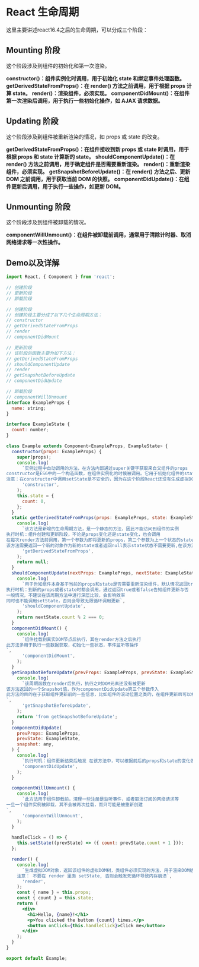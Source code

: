 # React 生命周期

这里主要讲述react16.4之后的生命周期，可以分成三个阶段：

## Mounting 阶段

这个阶段涉及到组件的初始化和第一次渲染。

**constructor()：组件实例化时调用，用于初始化 state 和绑定事件处理函数。**
**getDerivedStateFromProps()：在 render() 方法之前调用，用于根据 props 计算 state。**
**render()：渲染组件，必须实现。**
**componentDidMount()：在组件第一次渲染后调用，用于执行一些初始化操作，如 AJAX 请求数据。**

## Updating 阶段

这个阶段涉及到组件被重新渲染的情况，如 props 或 state 的改变。

**getDerivedStateFromProps()：在组件接收到新 props 或 state 时调用，用于根据 props 和 state 计算新的 state。**
**shouldComponentUpdate()：在 render() 方法之前调用，用于确定组件是否需要重新渲染。**
**render()：重新渲染组件，必须实现。**
**getSnapshotBeforeUpdate()：在 render() 方法之后、更新 DOM 之前调用，用于获取当前 DOM 的快照。**
**componentDidUpdate()：在组件更新后调用，用于执行一些操作，如更新 DOM。**

## Unmounting 阶段

这个阶段涉及到组件被卸载的情况。

**componentWillUnmount()：在组件被卸载前调用，通常用于清除计时器、取消网络请求等一次性操作。**

## Demo以及详解

```jsx
import React, { Component } from 'react';

// 创建阶段
// 更新阶段
// 卸载阶段

// 创建阶段
// 创建阶段主要分成了以下几个生命周期方法：
// constructor
// getDerivedStateFromProps
// render
// componentDidMount

// 更新阶段
// 该阶段的函数主要为如下方法：
// getDerivedStateFromProps
// shouldComponentUpdate
// render
// getSnapshotBeforeUpdate
// componentDidUpdate

// 卸载阶段
// componentWillUnmount
interface ExampleProps {
  name: string;
}

interface ExampleState {
  count: number;
}

class Example extends Component<ExampleProps, ExampleState> {
  constructor(props: ExampleProps) {
    super(props);
    console.log(
      `实例过程中自动调用的方法，在方法内部通过super关键字获取来自父组件的props
constructor是ES6中的一个构造函数，在组件实例化的时候被调用。它用于初始化组件的state和绑定事件处理函数等操作。
注意：在constructor中调用setState是不安全的，因为在这个阶段React还没有生成虚拟DOM，调用setState不会触发重新渲染，但是会直接修改state`,
      'constructor',
    );
    this.state = {
      count: 0,
    };
  }
  static getDerivedStateFromProps(props: ExampleProps, state: ExampleState) {
    console.log(
      `该方法是新增的生命周期方法，是一个静态的方法，因此不能访问到组件的实例
执行时机：组件创建和更新阶段，不论是props变化还是state变化，也会调用
在每次render方法前调用，第一个参数为即将更新的props，第二个参数为上一个状态的state，可以比较props 和 state来加一些限制条件，防止无用的state更新
该方法需要返回一个新的对象作为新的state或者返回null表示state状态不需要更新,在该方法中，我们可以对props和state进行比较，加入一些限制条件，避免无用的state更新`,
      'getDerivedStateFromProps',
    );
    return null;
  }
  shouldComponentUpdate(nextProps: ExampleProps, nextState: ExampleState) {
    console.log(
      `用于告知组件本身基于当前的props和state是否需要重新渲染组件，默认情况返回true
执行时机：到新的props或者state时都会调用，通过返回true或者false告知组件更新与否
一般情况，不建议在该周期方法中进行深层比较，会影响效率
同时也不能调用setState，否则会导致无限循环调用更新`,
      'shouldComponentUpdate',
    );
    return nextState.count % 2 === 0;
  }
  componentDidMount() {
    console.log(
      `组件挂载到真实DOM节点后执行，其在render方法之后执行
此方法多用于执行一些数据获取，初始化一些状态，事件监听等操作
`,
      'componentDidMount',
    );
  }
  getSnapshotBeforeUpdate(prevProps: ExampleProps, prevState: ExampleState) {
    console.log(
      `该周期函数在render后执行，执行之时DOM元素还没有被更新
该方法返回的一个Snapshot值，作为componentDidUpdate第三个参数传入
此方法的目的在于获取组件更新前的一些信息，比如组件的滚动位置之类的，在组件更新后可以根据这些信息恢复一些UI视觉上的状态
`,
      'getSnapshotBeforeUpdate',
    );
    return 'from getSnapshotBeforeUpdate';
  }
  componentDidUpdate(
    prevProps: ExampleProps,
    prevState: ExampleState,
    snapshot: any,
  ) {
    console.log(
      `执行时机：组件更新结束后触发 在该方法中，可以根据前后的props和state的变化做相应的操作，如获取数据，修改DOM样式等`,
      'componentDidUpdate',
    );
  }

  componentWillUnmount() {
    console.log(
      `此方法用于组件卸载前，清理一些注册是监听事件，或者取消订阅的网络请求等
一旦一个组件实例被卸载，其不会被再次挂载，而只可能是被重新创建
`,
      'componentWillUnmount',
    );
  }

  handleClick = () => {
    this.setState((prevState) => ({ count: prevState.count + 1 }));
  };

  render() {
    console.log(
      `生成虚拟DOM对象，返回该组件的虚拟DOM树，类组件必须实现的方法，用于渲染DOM结构，可以访问组件state与prop属性
    注意： 不要在 render 里面 setState, 否则会触发死循环导致内存崩溃`,
      'render',
    );
    const { name } = this.props;
    const { count } = this.state;
    return (
      <div>
        <h1>Hello, {name}!</h1>
        <p>You clicked the button {count} times.</p>
        <button onClick={this.handleClick}>Click me</button>
      </div>
    );
  }
}

export default Example;

```

